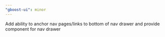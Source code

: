```yaml
---
"gboost-ui": minor
---
```


Add ability to anchor nav pages/links to bottom of nav drawer and provide component for nav drawer

